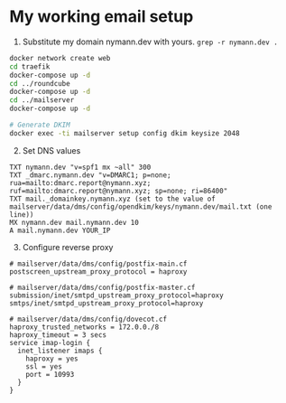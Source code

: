 # My working email setup

1. Substitute my domain nymann.dev with yours. `grep -r nymann.dev .`


```sh
docker network create web
cd traefik
docker-compose up -d
cd ../roundcube
docker-compose up -d
cd ../mailserver
docker-compose up -d

# Generate DKIM
docker exec -ti mailserver setup config dkim keysize 2048
```

2. Set DNS values

```
TXT nymann.dev "v=spf1 mx ~all" 300
TXT _dmarc.nymann.dev "v=DMARC1; p=none; rua=mailto:dmarc.report@nymann.xyz; ruf=mailto:dmarc.report@nymann.xyz; sp=none; ri=86400"
TXT mail._domainkey.nymann.xyz (set to the value of mailserver/data/dms/config/opendkim/keys/nymann.dev/mail.txt (one line))
MX nymann.dev mail.nymann.dev 10
A mail.nymann.dev YOUR_IP
```

3. Configure reverse proxy

```
# mailserver/data/dms/config/postfix-main.cf
postscreen_upstream_proxy_protocol = haproxy
```

```
# mailserver/data/dms/config/postfix-master.cf
submission/inet/smtpd_upstream_proxy_protocol=haproxy
smtps/inet/smtpd_upstream_proxy_protocol=haproxy
```

```
# mailserver/data/dms/config/dovecot.cf
haproxy_trusted_networks = 172.0.0./8
haproxy_timeout = 3 secs
service imap-login {
  inet_listener imaps {
    haproxy = yes
    ssl = yes
    port = 10993
  }
}
```
